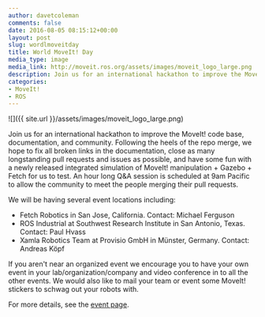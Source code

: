 ```yaml
---
author: davetcoleman
comments: false
date: 2016-08-05 08:15:12+00:00
layout: post
slug: wordlmoveitday
title: World MoveIt! Day
media_type: image
media_link: http://moveit.ros.org/assets/images/moveit_logo_large.png
description: Join us for an international hackathon to improve the MoveIt! code base, documentation, and community.
categories:
- MoveIt!
- ROS
---
```


![]({{ site.url }}/assets/images/moveit_logo_large.png)

Join us for an international hackathon to improve the MoveIt! code base, documentation, and community. Following the heels of the repo merge, we hope to fix all broken links in the documentation, close as many longstanding pull requests and issues as possible, and have some fun with a newly released integrated simulation of MoveIt! manipulation + Gazebo + Fetch for us to test. An hour long Q&A session is scheduled at 9am Pacific to allow the community to meet the people merging their pull requests.

We will be having several event locations including:

- Fetch Robotics in San Jose, California. Contact: Michael Ferguson
- ROS Industrial at Southwest Research Institute in San Antonio, Texas. Contact: Paul Hvass
- Xamla Robotics Team at Provisio GmbH in Münster, Germany. Contact: Andreas Köpf

If you aren't near an organized event we encourage you to have your own event in your lab/organization/company and video conference in to all the other events. We would also like to mail your team or event some MoveIt! stickers to schwag out your robots with.

For more details, see the [event page](events/world-moveit-day/).
